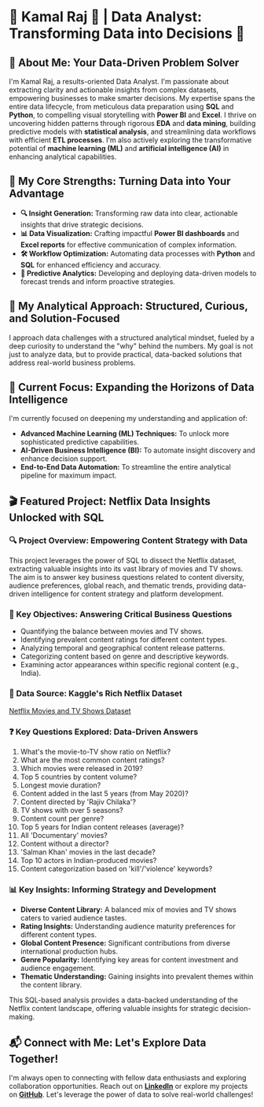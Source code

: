 # 👋 Kamal Raj 🚀 | Data Analyst: Transforming Data into Decisions 📍

## 🎯 About Me: Your Data-Driven Problem Solver

I'm Kamal Raj, a results-oriented Data Analyst. I'm passionate about extracting clarity and actionable insights from complex datasets, empowering businesses to make smarter decisions. My expertise spans the entire data lifecycle, from meticulous data preparation using **SQL** and **Python**, to compelling visual storytelling with **Power BI** and **Excel**. I thrive on uncovering hidden patterns through rigorous **EDA** and **data mining**, building predictive models with **statistical analysis**, and streamlining data workflows with efficient **ETL processes**. I'm also actively exploring the transformative potential of **machine learning (ML)** and **artificial intelligence (AI)** in enhancing analytical capabilities.

## 🚀 My Core Strengths: Turning Data into Your Advantage

- **🔍 Insight Generation:** Transforming raw data into clear, actionable insights that drive strategic decisions.
- **📊 Data Visualization:** Crafting impactful **Power BI dashboards** and **Excel reports** for effective communication of complex information.
- **🛠️ Workflow Optimization:** Automating data processes with **Python** and **SQL** for enhanced efficiency and accuracy.
- **🔮 Predictive Analytics:** Developing and deploying data-driven models to forecast trends and inform proactive strategies.

## 🧠 My Analytical Approach: Structured, Curious, and Solution-Focused

I approach data challenges with a structured analytical mindset, fueled by a deep curiosity to understand the "why" behind the numbers. My goal is not just to analyze data, but to provide practical, data-backed solutions that address real-world business problems.

## 🌱 Current Focus: Expanding the Horizons of Data Intelligence

I'm currently focused on deepening my understanding and application of:

- **Advanced Machine Learning (ML) Techniques:** To unlock more sophisticated predictive capabilities.
- **AI-Driven Business Intelligence (BI):** To automate insight discovery and enhance decision support.
- **End-to-End Data Automation:** To streamline the entire analytical pipeline for maximum impact.

## 🎬 Featured Project: Netflix Data Insights Unlocked with SQL

### 🔍 Project Overview: Empowering Content Strategy with Data

This project leverages the power of SQL to dissect the Netflix dataset, extracting valuable insights into its vast library of movies and TV shows. The aim is to answer key business questions related to content diversity, audience preferences, global reach, and thematic trends, providing data-driven intelligence for content strategy and platform development.

### 🎯 Key Objectives: Answering Critical Business Questions

- Quantifying the balance between movies and TV shows.
- Identifying prevalent content ratings for different content types.
- Analyzing temporal and geographical content release patterns.
- Categorizing content based on genre and descriptive keywords.
- Examining actor appearances within specific regional content (e.g., India).

### 💾 Data Source: Kaggle's Rich Netflix Dataset

[Netflix Movies and TV Shows Dataset](https://www.kaggle.com/datasets/shivamb/netflix-shows?resource=download)

### ❓ Key Questions Explored: Data-Driven Answers

1.  What's the movie-to-TV show ratio on Netflix?
2.  What are the most common content ratings?
3.  Which movies were released in 2019?
4.  Top 5 countries by content volume?
5.  Longest movie duration?
6.  Content added in the last 5 years (from May 2020)?
7.  Content directed by 'Rajiv Chilaka'?
8.  TV shows with over 5 seasons?
9.  Content count per genre?
10. Top 5 years for Indian content releases (average)?
11. All 'Documentary' movies?
12. Content without a director?
13. 'Salman Khan' movies in the last decade?
14. Top 10 actors in Indian-produced movies?
15. Content categorization based on 'kill'/'violence' keywords?

### 📊 Key Insights: Informing Strategy and Development

- **Diverse Content Library:** A balanced mix of movies and TV shows caters to varied audience tastes.
- **Rating Insights:** Understanding audience maturity preferences for different content types.
- **Global Content Presence:** Significant contributions from diverse international production hubs.
- **Genre Popularity:** Identifying key areas for content investment and audience engagement.
- **Thematic Understanding:** Gaining insights into prevalent themes within the content library.

This SQL-based analysis provides a data-backed understanding of the Netflix content landscape, offering valuable insights for strategic decision-making.

## 📬 Connect with Me: Let's Explore Data Together!

I'm always open to connecting with fellow data enthusiasts and exploring collaboration opportunities. Reach out on **[LinkedIn](your-link)** or explore my projects on **[GitHub](your-link)**. Let's leverage the power of data to solve real-world challenges!
